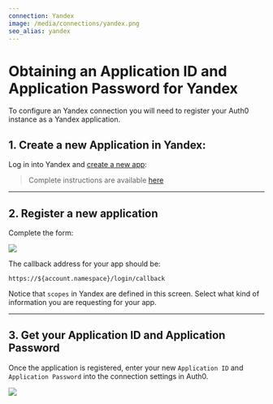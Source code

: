 ```yaml
---
connection: Yandex
image: /media/connections/yandex.png
seo_alias: yandex
---
```


# Obtaining an Application ID and Application Password for Yandex

To configure an Yandex connection you will need to register your Auth0 instance as a Yandex application.

## 1. Create a new Application in Yandex:

Log in into Yandex and [create a new app](https://oauth.yandex.ru/client/new):

> Complete instructions are available [here](http://api.yandex.ru/oauth/doc/dg/tasks/register-client.xml)

---

## 2. Register a new application

Complete the form:

![](/media/articles/connections/social/yandex/yandex-create-app.png)

The callback address for your app should be:

	https://${account.namespace}/login/callback


Notice that `scopes` in Yandex are defined in this screen. Select what kind of information you are requesting for your app.

---

## 3. Get your Application ID and Application Password

Once the application is registered, enter your new `Application ID` and `Application Password` into the connection settings in Auth0.

![](/media/articles/connections/social/yandex/yandex-add-connection.png)

